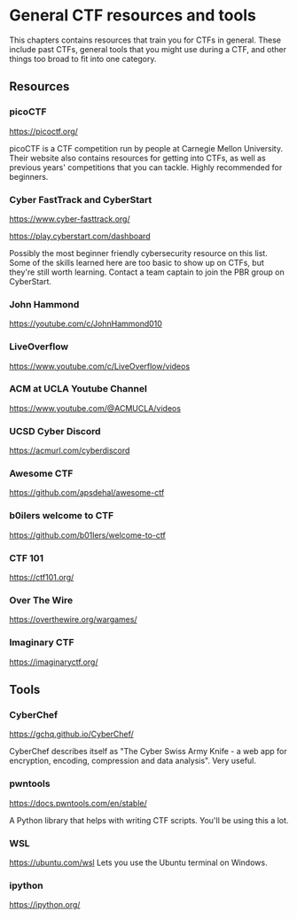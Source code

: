 # General CTF resources and tools

This chapters contains resources that train you for CTFs in general. These include past CTFs, general tools that you might use during a CTF, and other things too broad to fit into one category.

## Resources

### picoCTF
https://picoctf.org/

picoCTF is a CTF competition run by people at Carnegie Mellon University. Their website also contains resources for getting into CTFs, as well as previous years' competitions that you can tackle. Highly recommended for beginners.

### Cyber FastTrack and CyberStart
https://www.cyber-fasttrack.org/

https://play.cyberstart.com/dashboard

Possibly the most beginner friendly cybersecurity resource on this list. Some of the skills learned here are too basic to show up on CTFs, but they're still worth learning. Contact a team captain to join the PBR group on CyberStart.

### John Hammond
https://youtube.com/c/JohnHammond010

### LiveOverflow
https://www.youtube.com/c/LiveOverflow/videos

### ACM at UCLA Youtube Channel
https://www.youtube.com/@ACMUCLA/videos

### UCSD Cyber Discord
https://acmurl.com/cyberdiscord

### Awesome CTF
https://github.com/apsdehal/awesome-ctf

### b0ilers welcome to CTF
https://github.com/b01lers/welcome-to-ctf

### CTF 101
https://ctf101.org/

### Over The Wire
https://overthewire.org/wargames/

### Imaginary CTF
https://imaginaryctf.org/

## Tools

### CyberChef
https://gchq.github.io/CyberChef/

CyberChef describes itself as "The Cyber Swiss Army Knife - a web app for encryption, encoding, compression and data analysis". Very useful.

### pwntools
https://docs.pwntools.com/en/stable/

A Python library that helps with writing CTF scripts. You'll be using this a lot.

### WSL
https://ubuntu.com/wsl
Lets you use the Ubuntu terminal on Windows.

### ipython
https://ipython.org/
